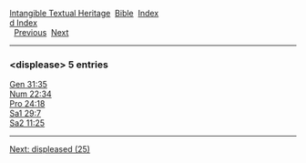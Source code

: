 [Intangible Textual Heritage](../../index)  [Bible](../index) 
[Index](index)   
[d Index](_d_)  
  [Previous](c03240)  [Next](c03242) 

------------------------------------------------------------------------

### &lt;displease&gt; 5 entries

[Gen 31:35](../kjv/gen031.htm#035)  
[Num 22:34](../kjv/num022.htm#034)  
[Pro 24:18](../kjv/pro024.htm#018)  
[Sa1 29:7](../kjv/sa1029.htm#007)  
[Sa2 11:25](../kjv/sa2011.htm#025)  

------------------------------------------------------------------------

[Next: displeased (25)](c03242)
